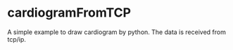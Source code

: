 # cardiogramFromTCP
A simple example to draw cardiogram by python. The data is received from tcp/ip.
